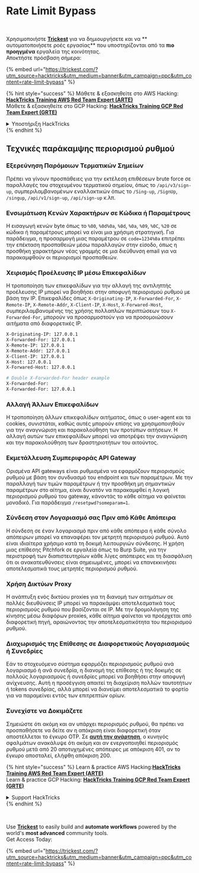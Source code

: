 # Rate Limit Bypass

<figure><img src="../.gitbook/assets/image (48).png" alt=""><figcaption></figcaption></figure>

\
Χρησιμοποιήστε [**Trickest**](https://trickest.com/?utm_source=hacktricks\&utm_medium=text\&utm_campaign=ppc\&utm_content=rate-limit-bypass) για να δημιουργήσετε και να ** αυτοματοποιήσετε ροές εργασίας** που υποστηρίζονται από τα **πιο προηγμένα** εργαλεία της κοινότητας.\
Αποκτήστε πρόσβαση σήμερα:

{% embed url="https://trickest.com/?utm_source=hacktricks&utm_medium=banner&utm_campaign=ppc&utm_content=rate-limit-bypass" %}

{% hint style="success" %}
Μάθετε & εξασκηθείτε στο AWS Hacking:<img src="../.gitbook/assets/arte.png" alt="" data-size="line">[**HackTricks Training AWS Red Team Expert (ARTE)**](https://training.hacktricks.xyz/courses/arte)<img src="../.gitbook/assets/arte.png" alt="" data-size="line">\
Μάθετε & εξασκηθείτε στο GCP Hacking: <img src="../.gitbook/assets/grte.png" alt="" data-size="line">[**HackTricks Training GCP Red Team Expert (GRTE)**<img src="../.gitbook/assets/grte.png" alt="" data-size="line">](https://training.hacktricks.xyz/courses/grte)

<details>

<summary>Υποστήριξη HackTricks</summary>

* Ελέγξτε τα [**σχέδια συνδρομής**](https://github.com/sponsors/carlospolop)!
* **Εγγραφείτε στο** 💬 [**Discord group**](https://discord.gg/hRep4RUj7f) ή στο [**telegram group**](https://t.me/peass) ή **ακολουθήστε** μας στο **Twitter** 🐦 [**@hacktricks\_live**](https://twitter.com/hacktricks_live)**.**
* **Μοιραστείτε κόλπα hacking υποβάλλοντας PRs στα** [**HackTricks**](https://github.com/carlospolop/hacktricks) και [**HackTricks Cloud**](https://github.com/carlospolop/hacktricks-cloud) github repos.

</details>
{% endhint %}

## Τεχνικές παράκαμψης περιορισμού ρυθμού

### Εξερεύνηση Παρόμοιων Τερματικών Σημείων

Πρέπει να γίνουν προσπάθειες για την εκτέλεση επιθέσεων brute force σε παραλλαγές του στοχευμένου τερματικού σημείου, όπως το `/api/v3/sign-up`, συμπεριλαμβανομένων εναλλακτικών όπως το `/Sing-up`, `/SignUp`, `/singup`, `/api/v1/sign-up`, `/api/sign-up` κ.λπ.

### Ενσωμάτωση Κενών Χαρακτήρων σε Κώδικα ή Παραμέτρους

Η εισαγωγή κενών byte όπως το `%00`, `%0d%0a`, `%0d`, `%0a`, `%09`, `%0C`, `%20` σε κώδικα ή παραμέτρους μπορεί να είναι μια χρήσιμη στρατηγική. Για παράδειγμα, η προσαρμογή μιας παραμέτρου σε `code=1234%0a` επιτρέπει την επέκταση προσπαθειών μέσω παραλλαγών στην είσοδο, όπως η προσθήκη χαρακτήρων νέας γραμμής σε μια διεύθυνση email για να παρακαμφθούν οι περιορισμοί προσπαθειών.

### Χειρισμός Προέλευσης IP μέσω Επικεφαλίδων

Η τροποποίηση των επικεφαλίδων για την αλλαγή της αντιληπτής προέλευσης IP μπορεί να βοηθήσει στην αποφυγή περιορισμού ρυθμού με βάση την IP. Επικεφαλίδες όπως `X-Originating-IP`, `X-Forwarded-For`, `X-Remote-IP`, `X-Remote-Addr`, `X-Client-IP`, `X-Host`, `X-Forwared-Host`, συμπεριλαμβανομένης της χρήσης πολλαπλών περιπτώσεων του `X-Forwarded-For`, μπορούν να προσαρμοστούν για να προσομοιώσουν αιτήματα από διαφορετικές IP.
```bash
X-Originating-IP: 127.0.0.1
X-Forwarded-For: 127.0.0.1
X-Remote-IP: 127.0.0.1
X-Remote-Addr: 127.0.0.1
X-Client-IP: 127.0.0.1
X-Host: 127.0.0.1
X-Forwared-Host: 127.0.0.1

# Double X-Forwarded-For header example
X-Forwarded-For:
X-Forwarded-For: 127.0.0.1
```
### Αλλαγή Άλλων Επικεφαλίδων

Η τροποποίηση άλλων επικεφαλίδων αιτήματος, όπως ο user-agent και τα cookies, συνιστάται, καθώς αυτές μπορούν επίσης να χρησιμοποιηθούν για την αναγνώριση και παρακολούθηση των προτύπων αιτήσεων. Η αλλαγή αυτών των επικεφαλίδων μπορεί να αποτρέψει την αναγνώριση και την παρακολούθηση των δραστηριοτήτων του αιτούντος.

### Εκμετάλλευση Συμπεριφοράς API Gateway

Ορισμένα API gateways είναι ρυθμισμένα να εφαρμόζουν περιορισμούς ρυθμού με βάση τον συνδυασμό του endpoint και των παραμέτρων. Με την παραλλαγή των τιμών παραμέτρων ή την προσθήκη μη σημαντικών παραμέτρων στο αίτημα, είναι δυνατόν να παρακαμφθεί η λογική περιορισμού ρυθμού του gateway, κάνοντάς το κάθε αίτημα να φαίνεται μοναδικό. Για παράδειγμα `/resetpwd?someparam=1`.

### Σύνδεση στον Λογαριασμό σας Πριν από Κάθε Απόπειρα

Η σύνδεση σε έναν λογαριασμό πριν από κάθε απόπειρα ή κάθε σύνολο απόπειρων μπορεί να επαναφέρει τον μετρητή περιορισμού ρυθμού. Αυτό είναι ιδιαίτερα χρήσιμο κατά τη δοκιμή λειτουργιών σύνδεσης. Η χρήση μιας επίθεσης Pitchfork σε εργαλεία όπως το Burp Suite, για την περιστροφή των διαπιστευτηρίων κάθε λίγες απόπειρες και τη διασφάλιση ότι οι ανακατευθύνσεις είναι σημειωμένες, μπορεί να επανεκκινήσει αποτελεσματικά τους μετρητές περιορισμού ρυθμού.

### Χρήση Δικτύων Proxy

Η ανάπτυξη ενός δικτύου proxies για τη διανομή των αιτημάτων σε πολλές διευθύνσεις IP μπορεί να παρακάμψει αποτελεσματικά τους περιορισμούς ρυθμού που βασίζονται σε IP. Με την δρομολόγηση της κίνησης μέσω διαφόρων proxies, κάθε αίτημα φαίνεται να προέρχεται από διαφορετική πηγή, αραιώνοντας την αποτελεσματικότητα του περιορισμού ρυθμού.

### Διαχωρισμός της Επίθεσης σε Διαφορετικούς Λογαριασμούς ή Συνεδρίες

Εάν το στοχευόμενο σύστημα εφαρμόζει περιορισμούς ρυθμού ανά λογαριασμό ή ανά συνεδρία, η διανομή της επίθεσης ή της δοκιμής σε πολλούς λογαριασμούς ή συνεδρίες μπορεί να βοηθήσει στην αποφυγή ανίχνευσης. Αυτή η προσέγγιση απαιτεί τη διαχείριση πολλών ταυτοτήτων ή tokens συνεδρίας, αλλά μπορεί να διανείμει αποτελεσματικά το φορτίο για να παραμείνει εντός των επιτρεπτών ορίων.

### Συνεχίστε να Δοκιμάζετε

Σημειώστε ότι ακόμη και αν υπάρχει περιορισμός ρυθμού, θα πρέπει να προσπαθήσετε να δείτε αν η απόκριση είναι διαφορετική όταν αποστέλλεται το έγκυρο OTP. Σε [**αυτή την ανάρτηση**](https://mokhansec.medium.com/the-2-200-ato-most-bug-hunters-overlooked-by-closing-intruder-too-soon-505f21d56732), ο κυνηγός σφαλμάτων ανακάλυψε ότι ακόμη και αν ενεργοποιηθεί περιορισμός ρυθμού μετά από 20 αποτυχημένες απόπειρες με απόκριση 401, αν το έγκυρο αποσταλεί, ελήφθη απόκριση 200.

{% hint style="success" %}
Learn & practice AWS Hacking:<img src="../.gitbook/assets/arte.png" alt="" data-size="line">[**HackTricks Training AWS Red Team Expert (ARTE)**](https://training.hacktricks.xyz/courses/arte)<img src="../.gitbook/assets/arte.png" alt="" data-size="line">\
Learn & practice GCP Hacking: <img src="../.gitbook/assets/grte.png" alt="" data-size="line">[**HackTricks Training GCP Red Team Expert (GRTE)**<img src="../.gitbook/assets/grte.png" alt="" data-size="line">](https://training.hacktricks.xyz/courses/grte)

<details>

<summary>Support HackTricks</summary>

* Check the [**subscription plans**](https://github.com/sponsors/carlospolop)!
* **Join the** 💬 [**Discord group**](https://discord.gg/hRep4RUj7f) or the [**telegram group**](https://t.me/peass) or **follow** us on **Twitter** 🐦 [**@hacktricks\_live**](https://twitter.com/hacktricks_live)**.**
* **Share hacking tricks by submitting PRs to the** [**HackTricks**](https://github.com/carlospolop/hacktricks) and [**HackTricks Cloud**](https://github.com/carlospolop/hacktricks-cloud) github repos.

</details>
{% endhint %}

<figure><img src="../.gitbook/assets/image (48).png" alt=""><figcaption></figcaption></figure>

\
Use [**Trickest**](https://trickest.com/?utm_source=hacktricks\&utm_medium=text\&utm_campaign=ppc\&utm_content=rate-limit-bypass) to easily build and **automate workflows** powered by the world's **most advanced** community tools.\
Get Access Today:

{% embed url="https://trickest.com/?utm_source=hacktricks&utm_medium=banner&utm_campaign=ppc&utm_content=rate-limit-bypass" %}
